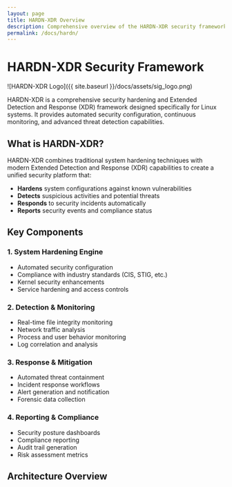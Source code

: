 ```yaml
---
layout: page
title: HARDN-XDR Overview
description: Comprehensive overview of the HARDN-XDR security framework
permalink: /docs/hardn/
---
```


# HARDN-XDR Security Framework

![HARDN-XDR Logo]({{ site.baseurl }}/docs/assets/sig_logo.png)

HARDN-XDR is a comprehensive security hardening and Extended Detection and Response (XDR) framework designed specifically for Linux systems. It provides automated security configuration, continuous monitoring, and advanced threat detection capabilities.

## What is HARDN-XDR?

HARDN-XDR combines traditional system hardening techniques with modern Extended Detection and Response (XDR) capabilities to create a unified security platform that:

- **Hardens** system configurations against known vulnerabilities
- **Detects** suspicious activities and potential threats
- **Responds** to security incidents automatically
- **Reports** security events and compliance status

## Key Components

### 1. System Hardening Engine
- Automated security configuration
- Compliance with industry standards (CIS, STIG, etc.)
- Kernel security enhancements
- Service hardening and access controls

### 2. Detection & Monitoring
- Real-time file integrity monitoring
- Network traffic analysis
- Process and user behavior monitoring
- Log correlation and analysis

### 3. Response & Mitigation
- Automated threat containment
- Incident response workflows
- Alert generation and notification
- Forensic data collection

### 4. Reporting & Compliance
- Security posture dashboards
- Compliance reporting
- Audit trail generation
- Risk assessment metrics

## Architecture Overview
